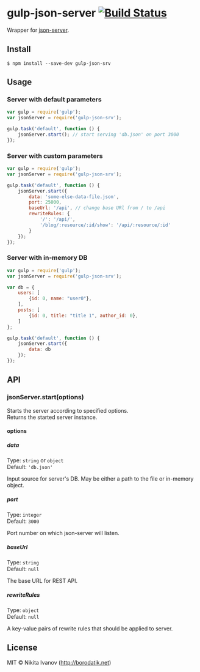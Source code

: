 # gulp-json-server [![Build Status](https://travis-ci.org/GrafGenerator/gulp-json-server.svg?branch=master)](https://travis-ci.org/GrafGenerator/gulp-json-server)

Wrapper for [json-server](https://github.com/typicode/json-server).


## Install

```
$ npm install --save-dev gulp-json-srv
```


## Usage
### Server with default parameters
```js
var gulp = require('gulp');
var jsonServer = require('gulp-json-srv');

gulp.task('default', function () {
	jsonServer.start(); // start serving 'db.json' on port 3000
});
```

### Server with custom parameters
```js
var gulp = require('gulp');
var jsonServer = require('gulp-json-srv');

gulp.task('default', function () {
	jsonServer.start({
		data: 'some-else-data-file.json',
		port: 25000,
		baseUrl: '/api', // change base URl from / to /api
		rewriteRules: {
			'/': '/api/',
			'/blog/:resource/:id/show': '/api/:resource/:id'
		}
	});
});
```

### Server with in-memory DB
```js
var gulp = require('gulp');
var jsonServer = require('gulp-json-srv');

var db = {
	users: [
		{id: 0, name: "user0"},
	],
	posts: [
		{id: 0, title: "title 1", author_id: 0},
	]
};

gulp.task('default', function () {
	jsonServer.start({
		data: db
	});
});
```


## API

### jsonServer.start(options)
Starts the server according to specified options.<br/> Returns the started server instance.

#### options

##### data

Type: `string` or `object`<br/>
Default: `'db.json'`

Input source for server's DB. May be either a path to the file or in-memory object.

##### port

Type: `integer`<br/>
Default: `3000`

Port number on which json-server will listen.

##### baseUrl

Type: `string`<br/>
Default: `null`

The base URL for REST API.

##### rewriteRules

Type: `object`<br/>
Default: `null`

A key-value pairs of rewrite rules that should be applied to server.


## License

MIT © Nikita Ivanov (http://borodatik.net)
